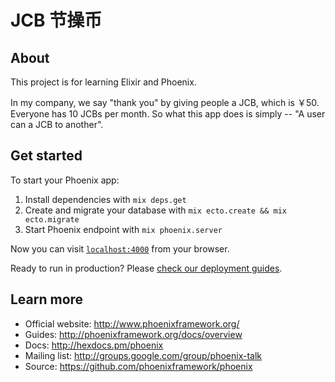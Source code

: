 # JCB 节操币

## About
This project is for learning Elixir and Phoenix.

In my company, we say "thank you" by giving people a JCB, which is ￥50.
Everyone has 10 JCBs per month. So what this app does is simply -- "A user
can a JCB to another".

## Get started
To start your Phoenix app:

  1. Install dependencies with `mix deps.get`
  2. Create and migrate your database with `mix ecto.create && mix ecto.migrate`
  3. Start Phoenix endpoint with `mix phoenix.server`

Now you can visit [`localhost:4000`](http://localhost:4000) from your browser.

Ready to run in production? Please [check our deployment guides](http://www.phoenixframework.org/docs/deployment).

## Learn more

  * Official website: http://www.phoenixframework.org/
  * Guides: http://phoenixframework.org/docs/overview
  * Docs: http://hexdocs.pm/phoenix
  * Mailing list: http://groups.google.com/group/phoenix-talk
  * Source: https://github.com/phoenixframework/phoenix
